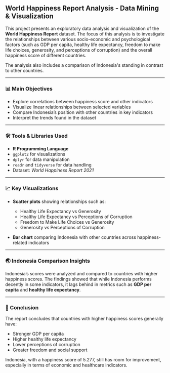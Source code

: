## World Happiness Report Analysis - Data Mining & Visualization

This project presents an exploratory data analysis and visualization of the **World Happiness Report** dataset. The focus of this analysis is to investigate the relationships between various socio-economic and psychological factors (such as GDP per capita, healthy life expectancy, freedom to make life choices, generosity, and perceptions of corruption) and the overall happiness score of different countries.

The analysis also includes a comparison of Indonesia's standing in contrast to other countries.

---

### 📊 Main Objectives

* Explore correlations between happiness score and other indicators
* Visualize linear relationships between selected variables
* Compare Indonesia’s position with other countries in key indicators
* Interpret the trends found in the dataset

---

### 🛠 Tools & Libraries Used

* **R Programming Language**
* `ggplot2` for visualizations
* `dplyr` for data manipulation
* `readr` and `tidyverse` for data handling
* Dataset: *World Happiness Report 2021*

---

### 📈 Key Visualizations

* **Scatter plots** showing relationships such as:

  * Healthy Life Expectancy vs Generosity
  * Healthy Life Expectancy vs Perceptions of Corruption
  * Freedom to Make Life Choices vs Generosity
  * Generosity vs Perceptions of Corruption
* **Bar chart** comparing Indonesia with other countries across happiness-related indicators

---

### 🌏 Indonesia Comparison Insights

Indonesia’s scores were analyzed and compared to countries with higher happiness scores. The findings showed that while Indonesia performs decently in some indicators, it lags behind in metrics such as **GDP per capita** and **healthy life expectancy**.

---

### 📌 Conclusion

The report concludes that countries with higher happiness scores generally have:

* Stronger GDP per capita
* Higher healthy life expectancy
* Lower perceptions of corruption
* Greater freedom and social support

Indonesia, with a happiness score of 5.277, still has room for improvement, especially in terms of economic and healthcare indicators.

